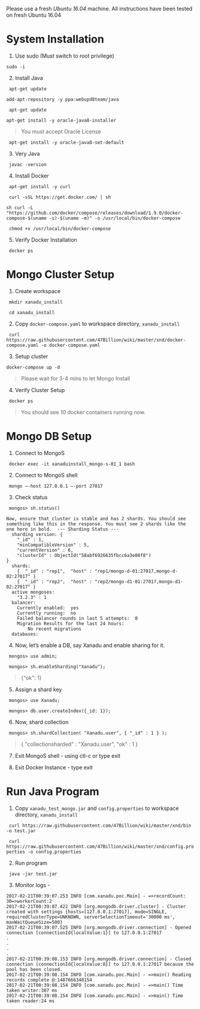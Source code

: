 Please use a fresh *Ubuntu 16.04* machine. All instructions have been tested on fresh Ubuntu 16.04

# System Installation

1. Use sudo (Must switch to root privilege)  

  ``` sudo -i ```

2. Install Java

  ``` apt-get update```

  ``` add-apt-repository -y ppa:webupd8team/java ``` 

  ``` apt-get update``` 
  
  ``` apt-get install -y oracle-java8-installer ```     
  > You must accept Oracle License
  
  ``` apt-get install -y oracle-java8-set-default``` 

3. Very Java

  ``` javac -version``` 

4. Install Docker

  ``` apt-get install -y curl``` 
  
  ``` curl -sSL https://get.docker.com/ | sh``` 
  
  ```sh curl -L "https://github.com/docker/compose/releases/download/1.9.0/docker-compose-$(uname -s)-$(uname -m)" -o /usr/local/bin/docker-compose``` 
  
  ``` chmod +x /usr/local/bin/docker-compose``` 

5. Verify Docker Installation

  ``` docker ps``` 

# Mongo Cluster Setup

1. Create workspace

  ``` mkdir xanadu_install``` 
  
  ``` cd xanadu_install``` 

2. Copy `docker-compose.yaml` to workspace directory, `xanadu_install`

  ``` curl https://raw.githubusercontent.com/47Billion/wiki/master/xnd/docker-compose.yaml -o docker-compose.yaml```

3. Setup cluster

  ``` docker-compose up -d ``` 
  > Please wait for 3-4 mins to let Mongo Install

4. Verify Cluster Setup

  ``` docker ps``` 
  > You should see 10 docker containers running now.

# Mongo DB Setup

1. Connect to MongoS

  ``` docker exec -it xanaduinstall_mongo-s-01_1 bash``` 

2. Connect to MongoS shell

  ``` mongo —-host 127.0.0.1 —-port 27017``` 

3. Check status

  ``` mongos> sh.status()``` 

```text
Now, ensure that cluster is stable and has 2 shards. You should see something like this in the response. You must see 2 shards like the one here in bold.  --- Sharding Status ---
  sharding version: {
	"_id" : 1,
	"minCompatibleVersion" : 5,
	"currentVersion" : 6,
	"clusterId" : ObjectId("58abf6926635fbcc6a3e08f8")
}
  shards:
	{  "_id" : "rep1",  "host" : "rep1/mongo-d-01:27017,mongo-d-02:27017" }
	{  "_id" : "rep2",  "host" : "rep2/mongo-d1-01:27017,mongo-d1-02:27017" }
  active mongoses:
	"3.2.3" : 1
  balancer:
	Currently enabled:  yes
	Currently running:  no
	Failed balancer rounds in last 5 attempts:  0
	Migration Results for the last 24 hours:
		No recent migrations
  databases:
  ```

4. Now, let’s enable a DB, say Xanadu and enable sharing for it.

  ``` mongos> use admin;``` 
  
  ``` mongos> sh.enableSharding("Xanadu");``` 
  > {"ok": 1}

5. Assign a shard key

  ``` mongos> use Xanadu;``` 
  
  ``` mongos> db.user.createIndex({_id: 1});``` 

6. Now, shard collection

  ``` mongos> sh.shardCollection( "Xanadu.user", { "_id" : 1 } );``` 
  
  > { "collectionsharded" : "Xanadu.user", "ok" : 1 }

7. Exit MongoS shell - using ctl-c or type exit

8. Exit Docker Instance - type exit

# Run Java Program

1. Copy `xanadu_test_mongo.jar` and `config.properties` to workspace directory, `xanadu_install`

  ``` curl https://raw.githubusercontent.com/47Billion/wiki/master/xnd/bin -o test.jar```
  
  ``` curl https://raw.githubusercontent.com/47Billion/wiki/master/xnd/config.properties -o config.properties```

2. Run program

  ``` java -jar test.jar``` 

3. Monitor logs -

```text
2017-02-21T00:39:07.253 INFO [com.xanadu.poc.Main] - =>recordCount: 30=>workerCount:2
2017-02-21T00:39:07.422 INFO [org.mongodb.driver.cluster] - Cluster created with settings {hosts=[127.0.0.1:27017], mode=SINGLE, requiredClusterType=UNKNOWN, serverSelectionTimeout='30000 ms', maxWaitQueueSize=500}
2017-02-21T00:39:07.525 INFO [org.mongodb.driver.connection] - Opened connection [connectionId{localValue:1}] to 127.0.0.1:27017
.
.
.
.
2017-02-21T00:39:08.153 INFO [org.mongodb.driver.connection] - Closed connection [connectionId{localValue:8}] to 127.0.0.1:27017 because the pool has been closed.
2017-02-21T00:39:08.154 INFO [com.xanadu.poc.Main] - =>main() Reading records complete @:1487666348154
2017-02-21T00:39:08.154 INFO [com.xanadu.poc.Main] - =>main() Time taken writer:307 ms
2017-02-21T00:39:08.154 INFO [com.xanadu.poc.Main] - =>main() Time taken reader:24 ms
```
